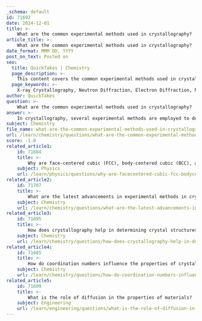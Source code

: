 ```yaml
---
_schema: default
id: 71692
date: 2024-12-01
title: >-
    What are the common experimental methods used in crystallography?
article_title: >-
    What are the common experimental methods used in crystallography?
date_format: MMM DD, YYYY
post_on_text: Posted on
seo:
  title: QuickTakes | Chemistry
  page_description: >-
    This content covers the common experimental methods used in crystallography, including X-ray crystallography, neutron diffraction, electron diffraction, NMR spectroscopy, SAXS, mass spectrometry, and cryo-electron microscopy, highlighting their applications and significance in structural analysis.
  page_keywords: >-
    X-ray Crystallography, Neutron Diffraction, Electron Diffraction, Nuclear Magnetic Resonance, Small Angle X-ray Scattering, Mass Spectrometry, Cryo-Electron Microscopy, crystal structure, structural biology, experimental methods
author: QuickTakes
question: >-
    What are the common experimental methods used in crystallography?
answer: >-
    In crystallography, several experimental methods are employed to determine the structure of crystalline materials. The most common methods include:\n\n1. **X-ray Crystallography**: This is the most widely used technique for determining the atomic and molecular structure of a crystal. In this method, a beam of X-rays is directed at a single crystal, which causes the X-rays to scatter in specific directions. By measuring the angles and intensities of these diffracted beams, a three-dimensional electron density map of the crystal can be constructed. The process involves several key steps, including crystal growth, data collection, and data analysis using Bragg's Law, which relates the angle of diffraction to the wavelength of the X-rays and the spacing between crystal planes.\n\n2. **Neutron Diffraction**: Similar to X-ray diffraction, neutron diffraction involves the scattering of neutrons by the atomic nuclei in a crystal. This method is particularly useful for locating light atoms, such as hydrogen, which are often difficult to detect using X-ray methods. Neutron diffraction can provide complementary information about the positions of atoms and their magnetic properties.\n\n3. **Electron Diffraction**: Although less commonly used than X-ray and neutron diffraction, electron diffraction can be applied to study the structures of very small crystals or thin films. This method utilizes a beam of electrons, which can provide high-resolution information about the crystal structure.\n\n4. **Nuclear Magnetic Resonance (NMR) Spectroscopy**: While not a crystallographic method per se, NMR is often used in conjunction with crystallography to provide additional structural information about macromolecules, particularly in solution. It is especially useful for studying proteins and nucleic acids.\n\n5. **Small Angle X-ray Scattering (SAXS)**: This technique is used to study the overall shape and size of macromolecules in solution. SAXS provides information about the low-resolution structure of large complexes and can be complementary to high-resolution methods like X-ray crystallography.\n\n6. **Mass Spectrometry**: This method can be used to analyze the mass-to-charge ratio of ions, providing information about the molecular weight and structure of biomolecules. It is often used in conjunction with other techniques to validate structural data.\n\n7. **Cryo-Electron Microscopy (Cryo-EM)**: This technique allows for the visualization of biological macromolecules in their native state without the need for crystallization. It has gained popularity for studying large complexes and membrane proteins.\n\nThese methods, among others, are essential for advancing our understanding of crystal structures and their properties, particularly in materials science and structural biology. Each method has its strengths and limitations, and often, a combination of techniques is employed to obtain a comprehensive understanding of the structure being studied.
subject: Chemistry
file_name: what-are-the-common-experimental-methods-used-in-crystallography.md
url: /learn/chemistry/questions/what-are-the-common-experimental-methods-used-in-crystallography
score: -1.0
related_article1:
    id: 71684
    title: >-
        Why are face-centered cubic (FCC), body-centered cubic (BCC), and hexagonal close-packed (HCP) structures significant in crystallography?
    subject: Physics
    url: /learn/physics/questions/why-are-facecentered-cubic-fcc-bodycentered-cubic-bcc-and-hexagonal-closepacked-hcp-structures-significant-in-crystallography
related_article2:
    id: 71707
    title: >-
        What are the latest advancements in experimental methods in crystallography?
    subject: Chemistry
    url: /learn/chemistry/questions/what-are-the-latest-advancements-in-experimental-methods-in-crystallography
related_article3:
    id: 71695
    title: >-
        How does crystallography help in determining crystal structures?
    subject: Chemistry
    url: /learn/chemistry/questions/how-does-crystallography-help-in-determining-crystal-structures
related_article4:
    id: 71685
    title: >-
        How do coordination numbers influence the properties of crystal structures?
    subject: Chemistry
    url: /learn/chemistry/questions/how-do-coordination-numbers-influence-the-properties-of-crystal-structures
related_article5:
    id: 71699
    title: >-
        What is the role of diffusion in the properties of materials?
    subject: Engineering
    url: /learn/engineering/questions/what-is-the-role-of-diffusion-in-the-properties-of-materials
---
```


&nbsp;